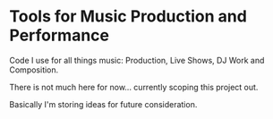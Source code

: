# Tools for Music Production and Performance
Code I use for all things music:  Production, Live Shows, DJ Work and Composition.

There is not much here for now... currently scoping this project out.

Basically I'm storing ideas for future consideration.
